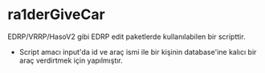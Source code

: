 # ra1derGiveCar
EDRP/VRRP/HasoV2 gibi EDRP edit paketlerde kullanılabilen bir scripttir.

- Script amacı input'da id ve araç ismi ile bir kişinin database'ine kalıcı bir araç verdirtmek için yapılmıştır.
